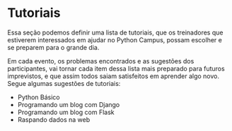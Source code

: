 # Tutoriais

Essa seção podemos definir uma lista de tutoriais, que os treinadores que estiverem interessados em ajudar no Python Campus, possam escolher e se preparem para o grande dia.

Em cada evento, os problemas encontrados e as sugestões dos participantes, vai tornar cada item
dessa lista mais preparado para futuros imprevistos, e que assim todos saiam satisfeitos em aprender algo novo. Segue algumas sugestões de tutoriais:

 * Python Básico
 * Programando um blog com Django
 * Programando um blog com Flask
 * Raspando dados na web